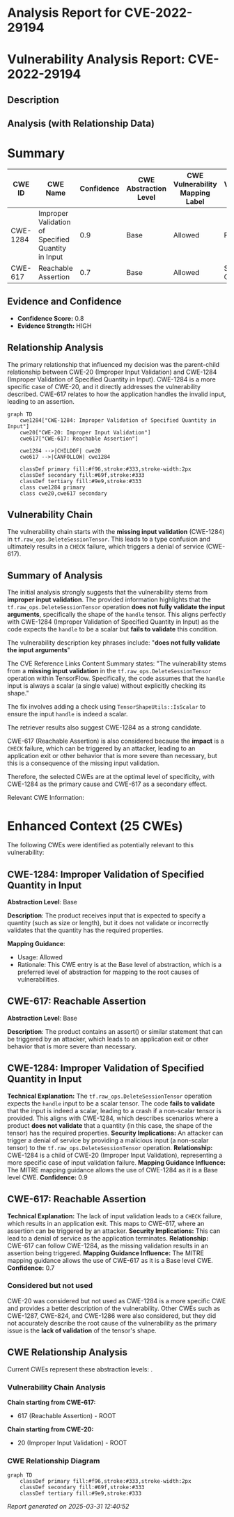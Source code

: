 # Analysis Report for CVE-2022-29194

# Vulnerability Analysis Report: CVE-2022-29194

## Description



## Analysis (with Relationship Data)

# Summary
| CWE ID | CWE Name | Confidence | CWE Abstraction Level | CWE Vulnerability Mapping Label | CWE-Vulnerability Mapping Notes |
|---|---|---|---|---|---|
| CWE-1284 | Improper Validation of Specified Quantity in Input | 0.9 | Base | Allowed | Primary CWE |
| CWE-617 | Reachable Assertion | 0.7 | Base | Allowed | Secondary Candidate |

## Evidence and Confidence

*   **Confidence Score:** 0.8
*   **Evidence Strength:** HIGH

## Relationship Analysis
The primary relationship that influenced my decision was the parent-child relationship between CWE-20 (Improper Input Validation) and CWE-1284 (Improper Validation of Specified Quantity in Input). CWE-1284 is a more specific case of CWE-20, and it directly addresses the vulnerability described. CWE-617 relates to how the application handles the invalid input, leading to an assertion.

```mermaid
graph TD
    cwe1284["CWE-1284: Improper Validation of Specified Quantity in Input"]
    cwe20["CWE-20: Improper Input Validation"]
    cwe617["CWE-617: Reachable Assertion"]
    
    cwe1284 -->|CHILDOF| cwe20
    cwe617 -->|CANFOLLOW| cwe1284
    
    classDef primary fill:#f96,stroke:#333,stroke-width:2px
    classDef secondary fill:#69f,stroke:#333
    classDef tertiary fill:#9e9,stroke:#333
    class cwe1284 primary
    class cwe20,cwe617 secondary
```

## Vulnerability Chain
The vulnerability chain starts with the **missing input validation** (CWE-1284) in `tf.raw_ops.DeleteSessionTensor`. This leads to a type confusion and ultimately results in a `CHECK` failure, which triggers a denial of service (CWE-617).

## Summary of Analysis
The initial analysis strongly suggests that the vulnerability stems from **improper input validation**. The provided information highlights that the `tf.raw_ops.DeleteSessionTensor` operation **does not fully validate the input arguments**, specifically the shape of the `handle` tensor. This aligns perfectly with CWE-1284 (Improper Validation of Specified Quantity in Input) as the code expects the `handle` to be a scalar but **fails to validate** this condition.

The vulnerability description key phrases include: "**does not fully validate the input arguments**"

The CVE Reference Links Content Summary states: "The vulnerability stems from a **missing input validation** in the `tf.raw_ops.DeleteSessionTensor` operation within TensorFlow. Specifically, the code assumes that the `handle` input is always a scalar (a single value) without explicitly checking its shape."

The fix involves adding a check using `TensorShapeUtils::IsScalar` to ensure the input `handle` is indeed a scalar.

The retriever results also suggest CWE-1284 as a strong candidate.

CWE-617 (Reachable Assertion) is also considered because the **impact** is a `CHECK` failure, which can be triggered by an attacker, leading to an application exit or other behavior that is more severe than necessary, but this is a consequence of the missing input validation.

Therefore, the selected CWEs are at the optimal level of specificity, with CWE-1284 as the primary cause and CWE-617 as a secondary effect.

Relevant CWE Information:

# Enhanced Context (25 CWEs)
The following CWEs were identified as potentially relevant to this vulnerability:

## CWE-1284: Improper Validation of Specified Quantity in Input
**Abstraction Level**: Base

**Description**:
The product receives input that is expected to specify a quantity (such as size or length), but it does not validate or incorrectly validates that the quantity has the required properties.

**Mapping Guidance**:
- Usage: Allowed
- Rationale: This CWE entry is at the Base level of abstraction, which is a preferred level of abstraction for mapping to the root causes of vulnerabilities.

## CWE-617: Reachable Assertion
**Abstraction Level**: Base

**Description**:
The product contains an assert() or similar statement that can be triggered by an attacker, which leads to an application exit or other behavior that is more severe than necessary.

## CWE-1284: Improper Validation of Specified Quantity in Input
**Technical Explanation:** The `tf.raw_ops.DeleteSessionTensor` operation expects the `handle` input to be a scalar tensor. The code **fails to validate** that the input is indeed a scalar, leading to a crash if a non-scalar tensor is provided. This aligns with CWE-1284, which describes scenarios where a product **does not validate** that a quantity (in this case, the shape of the tensor) has the required properties.
**Security Implications:** An attacker can trigger a denial of service by providing a malicious input (a non-scalar tensor) to the `tf.raw_ops.DeleteSessionTensor` operation.
**Relationship:** CWE-1284 is a child of CWE-20 (Improper Input Validation), representing a more specific case of input validation failure.
**Mapping Guidance Influence:** The MITRE mapping guidance allows the use of CWE-1284 as it is a Base level CWE.
**Confidence:** 0.9

## CWE-617: Reachable Assertion
**Technical Explanation:** The lack of input validation leads to a `CHECK` failure, which results in an application exit. This maps to CWE-617, where an assertion can be triggered by an attacker.
**Security Implications:** This can lead to a denial of service as the application terminates.
**Relationship:** CWE-617 can follow CWE-1284, as the missing validation results in an assertion being triggered.
**Mapping Guidance Influence:** The MITRE mapping guidance allows the use of CWE-617 as it is a Base level CWE.
**Confidence:** 0.7

### Considered but not used

CWE-20 was considered but not used as CWE-1284 is a more specific CWE and provides a better description of the vulnerability. Other CWEs such as CWE-1287, CWE-824, and CWE-1286 were also considered, but they did not accurately describe the root cause of the vulnerability as the primary issue is the **lack of validation** of the tensor's shape.


## CWE Relationship Analysis

Current CWEs represent these abstraction levels: .


### Vulnerability Chain Analysis

**Chain starting from CWE-617:**
- 617 (Reachable Assertion) - ROOT


**Chain starting from CWE-20:**
- 20 (Improper Input Validation) - ROOT



### CWE Relationship Diagram

```mermaid
graph TD
    classDef primary fill:#f96,stroke:#333,stroke-width:2px
    classDef secondary fill:#69f,stroke:#333
    classDef tertiary fill:#9e9,stroke:#333
```



*Report generated on 2025-03-31 12:40:52*
